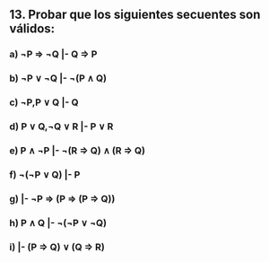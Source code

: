 ## 13. Probar que los siguientes secuentes son válidos:

### a) ¬P => ¬Q |- Q => P

### b) ¬P ∨ ¬Q |- ¬(P ∧ Q)

### c) ¬P,P ∨ Q |- Q

### d) P ∨ Q,¬Q ∨ R |- P ∨ R

### e) P ∧ ¬P |- ¬(R => Q) ∧ (R => Q)

### f) ¬(¬P ∨ Q) |- P

### g) |- ¬P => (P => (P => Q))

### h) P ∧ Q |- ¬(¬P ∨ ¬Q)

### i) |- (P => Q) ∨ (Q => R)

